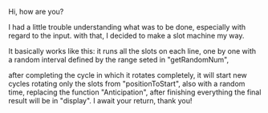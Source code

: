 Hi, how are you?

I had a little trouble understanding what was to be done, 
especially with regard to the input. with that, I decided to make a slot machine my way.


It basically works like this: 
it runs all the slots on each line, one by one with
a random interval defined by the range seted in "getRandomNum", 

after completing the cycle in which it rotates completely, it will start new cycles rotating only the slots from "positionToStart", also with a random time, replacing the function "Anticipation", after finishing everything the final result will be in "display".
I await your return, thank you!